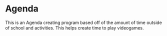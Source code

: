 # Agenda
This is an Agenda creating program based off of the amount of time outside of school and activities. This helps 
create time to play videogames. 